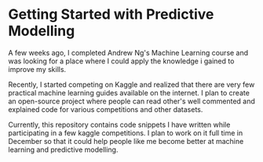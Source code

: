 Getting Started with Predictive Modelling
======

A few weeks ago, I completed Andrew Ng's Machine Learning course and was looking for a place where I could apply the knowledge i gained to improve my skills.

Recently, I started competing on Kaggle and realized that there are very few practical machine learning guides available on the internet. I plan to create an open-source project where people can read other's well commented and explained code for various competitions and other datasets.

Currently, this repository contains code snippets I have written while participating in a few kaggle competitions. I plan to work on it full time in December so that it could help people like me become better at machine learning and predictive modelling.
